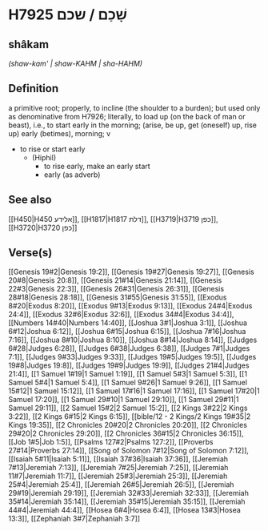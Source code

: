 # H7925 שָׁכַם / שכם

## shâkam

_(shaw-kam' | shaw-KAHM | sha-HAHM)_

## Definition

a primitive root; properly, to incline (the shoulder to a burden); but used only as denominative from H7926; literally, to load up (on the back of man or beast), i.e., to start early in the morning; (arise, be up, get (oneself) up, rise up) early (betimes), morning; v

- to rise or start early
  - (Hiphil)
    - to rise early, make an early start
    - early (as adverb)

## See also

[[H450|H450 אלידע]], [[H1817|H1817 דלת]], [[H3719|H3719 כפן]], [[H3720|H3720 כפן]]

## Verse(s)

[[Genesis 19#2|Genesis 19:2]], [[Genesis 19#27|Genesis 19:27]], [[Genesis 20#8|Genesis 20:8]], [[Genesis 21#14|Genesis 21:14]], [[Genesis 22#3|Genesis 22:3]], [[Genesis 26#31|Genesis 26:31]], [[Genesis 28#18|Genesis 28:18]], [[Genesis 31#55|Genesis 31:55]], [[Exodus 8#20|Exodus 8:20]], [[Exodus 9#13|Exodus 9:13]], [[Exodus 24#4|Exodus 24:4]], [[Exodus 32#6|Exodus 32:6]], [[Exodus 34#4|Exodus 34:4]], [[Numbers 14#40|Numbers 14:40]], [[Joshua 3#1|Joshua 3:1]], [[Joshua 6#12|Joshua 6:12]], [[Joshua 6#15|Joshua 6:15]], [[Joshua 7#16|Joshua 7:16]], [[Joshua 8#10|Joshua 8:10]], [[Joshua 8#14|Joshua 8:14]], [[Judges 6#28|Judges 6:28]], [[Judges 6#38|Judges 6:38]], [[Judges 7#1|Judges 7:1]], [[Judges 9#33|Judges 9:33]], [[Judges 19#5|Judges 19:5]], [[Judges 19#8|Judges 19:8]], [[Judges 19#9|Judges 19:9]], [[Judges 21#4|Judges 21:4]], [[1 Samuel 1#19|1 Samuel 1:19]], [[1 Samuel 5#3|1 Samuel 5:3]], [[1 Samuel 5#4|1 Samuel 5:4]], [[1 Samuel 9#26|1 Samuel 9:26]], [[1 Samuel 15#12|1 Samuel 15:12]], [[1 Samuel 17#16|1 Samuel 17:16]], [[1 Samuel 17#20|1 Samuel 17:20]], [[1 Samuel 29#10|1 Samuel 29:10]], [[1 Samuel 29#11|1 Samuel 29:11]], [[2 Samuel 15#2|2 Samuel 15:2]], [[2 Kings 3#22|2 Kings 3:22]], [[2 Kings 6#15|2 Kings 6:15]], [[bible/12 - 2 Kings/2 Kings 19#35|2 Kings 19:35]], [[2 Chronicles 20#20|2 Chronicles 20:20]], [[2 Chronicles 29#20|2 Chronicles 29:20]], [[2 Chronicles 36#15|2 Chronicles 36:15]], [[Job 1#5|Job 1:5]], [[Psalms 127#2|Psalms 127:2]], [[Proverbs 27#14|Proverbs 27:14]], [[Song of Solomon 7#12|Song of Solomon 7:12]], [[Isaiah 5#11|Isaiah 5:11]], [[Isaiah 37#36|Isaiah 37:36]], [[Jeremiah 7#13|Jeremiah 7:13]], [[Jeremiah 7#25|Jeremiah 7:25]], [[Jeremiah 11#7|Jeremiah 11:7]], [[Jeremiah 25#3|Jeremiah 25:3]], [[Jeremiah 25#4|Jeremiah 25:4]], [[Jeremiah 26#5|Jeremiah 26:5]], [[Jeremiah 29#19|Jeremiah 29:19]], [[Jeremiah 32#33|Jeremiah 32:33]], [[Jeremiah 35#14|Jeremiah 35:14]], [[Jeremiah 35#15|Jeremiah 35:15]], [[Jeremiah 44#4|Jeremiah 44:4]], [[Hosea 6#4|Hosea 6:4]], [[Hosea 13#3|Hosea 13:3]], [[Zephaniah 3#7|Zephaniah 3:7]]